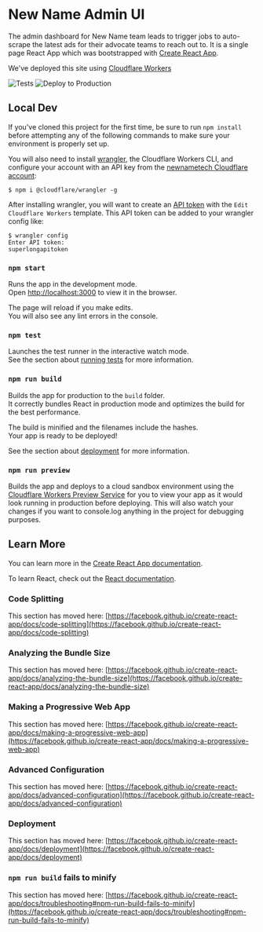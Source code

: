 # New Name Admin UI

The admin dashboard for New Name team leads to trigger jobs to auto-scrape the latest ads for their advocate teams to reach out to. It is a single page React App which was bootstrapped with [Create React App](https://github.com/facebook/create-react-app).

We've deployed this site using [Cloudflare Workers](https://workers.cloudflare.com/)

![Tests](https://github.com/NewNameTech/admin-ui/workflows/Pre-merge%20Test/badge.svg)
![Deploy to Production](https://github.com/NewNameTech/admin-ui/workflows/Deploy%20to%20Production/badge.svg?branch=master)

## Local Dev

If you've cloned this project for the first time, be sure to run `npm install` before attempting any of the following commands to make sure your environment is properly set up.

You will also need to install [wrangler](https://developers.cloudflare.com/workers/cli-wrangler), the Cloudflare Workers CLI, and configure your account with an API key from the [newnametech Cloudflare account](https://dash.cloudflare.com/0e293947a1316ee94c2ed56222c135aa/newnametech.com):
```
$ npm i @cloudflare/wrangler -g
```
After installing wrangler, you will want to create an [API token](https://developers.cloudflare.com/workers/cli-wrangler/authentication) with the `Edit Cloudflare Workers` template. This API token can be added to your wrangler config like:
```
$ wrangler config
Enter API token:
superlongapitoken
```

### `npm start`

Runs the app in the development mode.\
Open [http://localhost:3000](http://localhost:3000) to view it in the browser.

The page will reload if you make edits.\
You will also see any lint errors in the console.

### `npm test`

Launches the test runner in the interactive watch mode.\
See the section about [running tests](https://facebook.github.io/create-react-app/docs/running-tests) for more information.

### `npm run build`

Builds the app for production to the `build` folder.\
It correctly bundles React in production mode and optimizes the build for the best performance.

The build is minified and the filenames include the hashes.\
Your app is ready to be deployed!

See the section about [deployment](https://facebook.github.io/create-react-app/docs/deployment) for more information.

### `npm run preview`

Builds the app and deploys to a cloud sandbox environment using the [Cloudflare Workers Preview Service](https://cloudflareworkers.com/#12a9195720fe4ed660949efdbd9c0219:https://tutorial.cloudflareworkers.com) for you to view your app as it would look running in production before deploying. This will also watch your changes if you want to console.log anything in the project for debugging purposes.

## Learn More

You can learn more in the [Create React App documentation](https://facebook.github.io/create-react-app/docs/getting-started).

To learn React, check out the [React documentation](https://reactjs.org/).

### Code Splitting

This section has moved here: [https://facebook.github.io/create-react-app/docs/code-splitting](https://facebook.github.io/create-react-app/docs/code-splitting)

### Analyzing the Bundle Size

This section has moved here: [https://facebook.github.io/create-react-app/docs/analyzing-the-bundle-size](https://facebook.github.io/create-react-app/docs/analyzing-the-bundle-size)

### Making a Progressive Web App

This section has moved here: [https://facebook.github.io/create-react-app/docs/making-a-progressive-web-app](https://facebook.github.io/create-react-app/docs/making-a-progressive-web-app)

### Advanced Configuration

This section has moved here: [https://facebook.github.io/create-react-app/docs/advanced-configuration](https://facebook.github.io/create-react-app/docs/advanced-configuration)

### Deployment

This section has moved here: [https://facebook.github.io/create-react-app/docs/deployment](https://facebook.github.io/create-react-app/docs/deployment)

### `npm run build` fails to minify

This section has moved here: [https://facebook.github.io/create-react-app/docs/troubleshooting#npm-run-build-fails-to-minify](https://facebook.github.io/create-react-app/docs/troubleshooting#npm-run-build-fails-to-minify)
